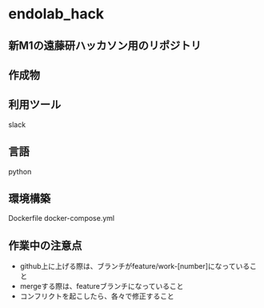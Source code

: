 # endolab_hack

## 新M1の遠藤研ハッカソン用のリポジトリ

## 作成物

## 利用ツール
slack
## 言語
python
## 環境構築
Dockerfile
docker-compose.yml
## 作業中の注意点
+ github上に上げる際は、ブランチがfeature/work-[number]になっていること
+ mergeする際は、featureブランチになっていること
+ コンフリクトを起こしたら、各々で修正すること
